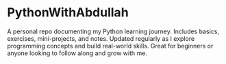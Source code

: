 # PythonWithAbdullah
A personal repo documenting my Python learning journey. Includes basics, exercises, mini-projects, and notes. Updated regularly as I explore programming concepts and build real-world skills. Great for beginners or anyone looking to follow along and grow with me.
